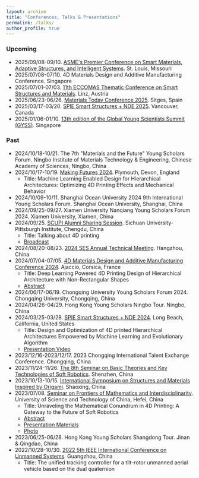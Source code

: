 ```yaml
---
layout: archive
title: "Conferences, Talks & Presentations"
permalink: /talks/
author_profile: true
---
```


### Upcoming
* 2025/09/08-09/10. [ASME's Premier Conference on Smart Materials, Adaptive Structures, and Intelligent Systems](https://event.asme.org/SMASIS). St. Louis, Missouri
* 2025/07/08-07/10. 4D Materials Design and Additive Manufacturing Conference. Singapore
* 2025/07/01-07/03. [11th ECCOMAS Thematic Conference on Smart Structures and Materials](https://www.jku.at/en/smart2025/). Linz, Austria
* 2025/06/23-06/26. [Materials Today Conference 2025](https://www.elsevier.com/events/conferences/all/materials-today-conference). Sitges, Spain
* 2025/03/17-03/20. [SPIE Smart Structures + NDE 2025](https://spie.org/conferences-and-exhibitions/smart-structures-nde#_=_). Vancouver, Canada
* 2025/01/06-01/10. [13th edition of the Global Young Scientists Summit (GYSS)](https://www.gyss-one-north.sg/). Singapore

### Past
* 2024/10/18-10/21. The 7th "Materials and the Future" Young Scholars Forum. Ningbo Institute of Materials Technology & Engineering, Chinese Academy of Sciences, Ningbo, China
* 2024/10/17-10/19. [Making Futures 2024](https://makingfutures.org.uk/). Plymouth, Devon, England
  * Title: Machine Learning Enabled Design for Hierarchical Architectures: Optimizing 4D Printing Effects and Mechanical Behavior
* 2024/10/09-10/11. Shanghai Ocean University 2024 9th International Young Scholars Forum. Shanghai Ocean University, Shanghai, China
* 2024/09/25-09/27. Xiamen University Nanqiang Young Scholars Forum 2024. Xiamen University, Xiamen, China
* 2024/09/25. [SCUPI Alumni Sharing Session](http://Liuchao-JIN.github.io/files/talk_pre/20240925_scupi.jpg). Sichuan University-Pittsburgh Institute, Chengdu, China
  * Title: Talking about 4D printing
  * [Broadcast](https://mp.weixin.qq.com/s/zYkpv2Y3SIDqFjoUMmi55Q)
* 2024/08/20-08/23. [2024 SES Annual Technical Meeting](https://www.2024ses.com/). Hangzhou, China
* 2024/07/04-07/05. [4D Materials Design and Additive Manufacturing Conference 2024](https://4dprintings.com/events/4dmda2024/). Ajaccio, Corsica, France
  * Title: Deep Learning Powered 4D Printing Design of Hierarchical Architecture with Non-Rectangular Shapes
  * [Abstract](http://Liuchao-JIN.github.io/files/talk_pre/4DMDA-2024_Abstract.pdf)
* 2024/06/17-06/19. Chongqing University Young Scholars Forum 2024. Chongqing University, Chongqing, China
* 2024/04/26-04/29. Hong Kong Young Scholars Ningbo Tour. Ningbo, China
* 2024/03/25-03/28. [SPIE Smart Structures + NDE 2024](https://spie.org/conferences-and-exhibitions/smart-structures-nde#_=_). Long Beach, California, United States
  * Title: Design and Optimization of 4D printed Hierarchical Architectures Empowered by Machine Learning and Evolutionary Algorithm
  * [Presentation Video](http://dx.doi.org/10.1117/12.3014941)
* 2023/12/16-2023/12/17. 2023 Chongqing International Talent Exchange Conference. Chongqing, China
* 2023/11/24-11/26. [The 8th Seminar on Basic Theories and Key Technologies of Soft Robotics](https://mee.sustech.edu.cn/xinwendongtai/3271.html). Shenzhen, China
* 2023/10/13-10/15. [International Symposium on Structures and Materials Inspired by Origami](https://www.samio.org/). Shaoxing, China
* 2023/07/08. [Seminar on Frontiers of Mathematics and Interdisciplinarity](https://xiaoyazhai.github.io/seminar/2023/SFMI1.html). University of Science and Technology of China, Hefei, China
  * Title: Unraveling the Mathematical Conundrum in 4D Printing: A Gateway to the Future of Soft Robotics
  * [Abstract](http://Liuchao-JIN.github.io/files/talk_pre/20230708_ustc.pdf)
  * [Presentation Materials](http://Liuchao-JIN.github.io/files/talk_pre/7.8_4D_Printing_Soft_Robots.pdf)
  * [Photo](http://Liuchao-JIN.github.io/files/talk_pre/SMFI.jpg)
* 2023/06/25-06/28. Hong Kong Young Scholars Shangdong Tour. Jinan & Qingdao, China
* 2022/10/28-10/30. [2022 5th IEEE International Conference on Unmanned Systems](https://icus2022.c2.org.cn/). Guangzhou, China
  * Title: The unified tracking controller for a tilt-rotor unmanned aerial vehicle based on the dual quaternion
